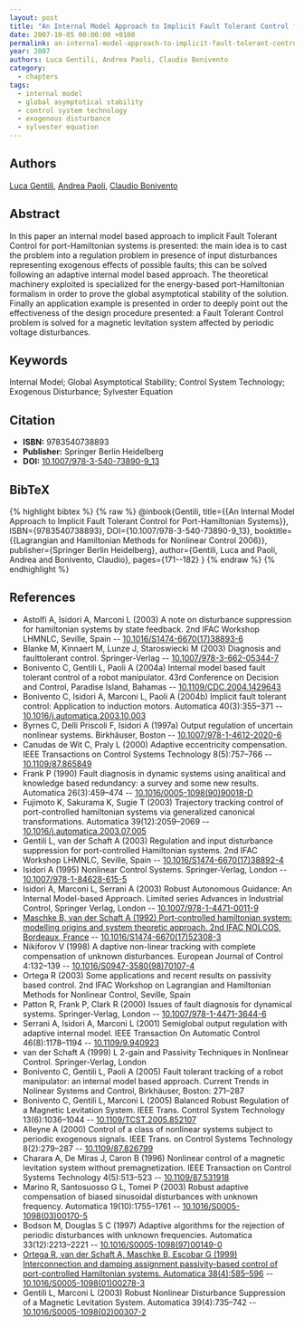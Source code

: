```yaml
---
layout: post
title: "An Internal Model Approach to Implicit Fault Tolerant Control for Port-Hamiltonian Systems"
date: 2007-10-05 00:00:00 +0100
permalink: an-internal-model-approach-to-implicit-fault-tolerant-control-for-port-hamiltonian-systems
year: 2007
authors: Luca Gentili, Andrea Paoli, Claudio Bonivento
category:
  - chapters
tags:
  - internal model
  - global asymptotical stability
  - control system technology
  - exogenous disturbance
  - sylvester equation
---
```

 
## Authors
[Luca Gentili](authors/luca_gentili), [Andrea Paoli](authors/andrea_paoli), [Claudio Bonivento](authors/claudio_bonivento)
 
## Abstract
In this paper an internal model based approach to implicit Fault Tolerant Control for port-Hamiltonian systems is presented: the main idea is to cast the problem into a regulation problem in presence of input disturbances representing exogenous effects of possible faults; this can be solved following an adaptive internal model based approach. The theoretical machinery exploited is specialized for the energy-based port-Hamiltonian formalism in order to prove the global asymptotical stability of the solution. Finally an application example is presented in order to deeply point out the effectiveness of the design procedure presented: a Fault Tolerant Control problem is solved for a magnetic levitation system affected by periodic voltage disturbances.
 
## Keywords
Internal Model; Global Asymptotical Stability; Control System Technology; Exogenous Disturbance; Sylvester Equation
 
## Citation
- **ISBN:** 9783540738893
- **Publisher:** Springer Berlin Heidelberg
- **DOI:** [10.1007/978-3-540-73890-9_13](https://doi.org/10.1007/978-3-540-73890-9_13)
 
## BibTeX
{% highlight bibtex %}
{% raw %}
@inbook{Gentili,
  title={{An Internal Model Approach to Implicit Fault Tolerant Control for Port-Hamiltonian Systems}},
  ISBN={9783540738893},
  DOI={10.1007/978-3-540-73890-9_13},
  booktitle={{Lagrangian and Hamiltonian Methods for Nonlinear Control 2006}},
  publisher={Springer Berlin Heidelberg},
  author={Gentili, Luca and Paoli, Andrea and Bonivento, Claudio},
  pages={171--182}
}
{% endraw %}
{% endhighlight %}
 
## References
- Astolfi A, Isidori A, Marconi L (2003) A note on disturbance suppression for hamiltonian systems by state feedback. 2nd IFAC Workshop LHMNLC, Seville, Spain -- [10.1016/S1474-6670(17)38893-6](https://doi.org/10.1016/S1474-6670(17)38893-6)
- Blanke M, Kinnaert M, Lunze J, Staroswiecki M (2003) Diagnosis and faulttolerant control. Springer-Verlag -- [10.1007/978-3-662-05344-7](https://doi.org/10.1007/978-3-662-05344-7)
- Bonivento C, Gentili L, Paoli A (2004a) Internal model based fault tolerant control of a robot manipulator. 43rd Conference on Decision and Control, Paradise Island, Bahamas -- [10.1109/CDC.2004.1429643](https://doi.org/10.1109/CDC.2004.1429643)
- Bonivento C, Isidori A, Marconi L, Paoli A (2004b) Implicit fault tolerant control: Application to induction motors. Automatica 40(3):355–371 -- [10.1016/j.automatica.2003.10.003](https://doi.org/10.1016/j.automatica.2003.10.003)
- Byrnes C, Delli Priscoli F, Isidori A (1997a) Output regulation of uncertain nonlinear systems. Birkhäuser, Boston -- [10.1007/978-1-4612-2020-6](https://doi.org/10.1007/978-1-4612-2020-6)
- Canudas de Wit C, Praly L (2000) Adaptive eccentricity compensation. IEEE Transactions on Control Systems Technology 8(5):757–766 -- [10.1109/87.865849](https://doi.org/10.1109/87.865849)
- Frank P (1990) Fault diagnosis in dynamic systems using analitical and knowledge based redundancy: a survey and some new results. Automatica 26(3):459–474 -- [10.1016/0005-1098(90)90018-D](https://doi.org/10.1016/0005-1098(90)90018-D)
- Fujimoto K, Sakurama K, Sugie T (2003) Trajectory tracking control of port-controlled hamiltonian systems via generalized canonical transformations. Automatica 39(12):2059–2069 -- [10.1016/j.automatica.2003.07.005](https://doi.org/10.1016/j.automatica.2003.07.005)
- Gentili L, van der Schaft A (2003) Regulation and input disturbance suppression for port-controlled Hamiltonian systems. 2nd IFAC Workshop LHMNLC, Seville, Spain -- [10.1016/S1474-6670(17)38892-4](https://doi.org/10.1016/S1474-6670(17)38892-4)
- Isidori A (1995) Nonlinear Control Systems. Springer-Verlag, London -- [10.1007/978-1-84628-615-5](https://doi.org/10.1007/978-1-84628-615-5)
- Isidori A, Marconi L, Serrani A (2003) Robust Autonomous Guidance: An Internal Model-based Approach. Limited series Advances in Industrial Control, Springer Verlag, London -- [10.1007/978-1-4471-0011-9](https://doi.org/10.1007/978-1-4471-0011-9)
- [Maschke B, van der Schaft A (1992) Port-controlled hamiltonian system: modelling origins and system theoretic approach. 2nd IFAC NOLCOS, Bordeaux, France](port-controlled-hamiltonian-systems-modelling-origins-and-systemtheoretic-properties-92) -- [10.1016/S1474-6670(17)52308-3](https://doi.org/10.1016/S1474-6670(17)52308-3)
- Nikiforov V (1998) A daptive non-linear tracking with complete compensation of unknown disturbances. European Journal of Control 4:132–139 -- [10.1016/S0947-3580(98)70107-4](https://doi.org/10.1016/S0947-3580(98)70107-4)
- Ortega R (2003) Some applications and recent results on passivity based control. 2nd IFAC Workshop on Lagrangian and Hamiltonian Methods for Nonlinear Control, Seville, Spain
- Patton R, Frank P, Clark R (2000) Issues of fault diagnosis for dynamical systems. Springer-Verlag, London -- [10.1007/978-1-4471-3644-6](https://doi.org/10.1007/978-1-4471-3644-6)
- Serrani A, Isidori A, Marconi L (2001) Semiglobal output regulation with adaptive internal model. IEEE Transaction On Automatic Control 46(8):1178–1194 -- [10.1109/9.940923](https://doi.org/10.1109/9.940923)
- van der Schaft A (1999) L 2-gain and Passivity Techniques in Nonlinear Control. Springer-Verlag, London
- Bonivento C, Gentili L, Paoli A (2005) Fault tolerant tracking of a robot manipulator: an internal model based approach. Current Trends in Nolinear Systems and Control, Birkhäuser, Boston: 271–287
- Bonivento C, Gentili L, Marconi L (2005) Balanced Robust Regulation of a Magnetic Levitation System. IEEE Trans. Control System Technology 13(6):1036–1044 -- [10.1109/TCST.2005.852107](https://doi.org/10.1109/TCST.2005.852107)
- Alleyne A (2000) Control of a class of nonlinear systems subject to periodic exogenous signals. IEEE Trans. on Control Systems Technology 8(2):279–287 -- [10.1109/87.826799](https://doi.org/10.1109/87.826799)
- Charara A, De Miras J, Caron B (1996) Nonlinear control of a magnetic levitation system without premagnetization. IEEE Transaction on Control Systems Technology 4(5):513–523 -- [10.1109/87.531918](https://doi.org/10.1109/87.531918)
- Marino R, Santosuosso G L, Tomei P (2003) Robust adaptive compensation of biased sinusoidal disturbances with unknown frequency. Automatica 19(10):1755–1761 -- [10.1016/S0005-1098(03)00170-5](https://doi.org/10.1016/S0005-1098(03)00170-5)
- Bodson M, Douglas S C (1997) Adaptive algorithms for the rejection of periodic disturbances with unknown frequencies. Automatica 33(12):2213–2221 -- [10.1016/S0005-1098(97)00149-0](https://doi.org/10.1016/S0005-1098(97)00149-0)
- [Ortega R, van der Schaft A, Maschke B, Escobar G (1999) Interconnection and damping assignment passivity-based control of port-controlled Hamiltonian systems. Automatica 38(4):585–596](interconnection-and-damping-assignment-passivity-based-control-of-port-controlled-hamiltonian-systems) -- [10.1016/S0005-1098(01)00278-3](https://doi.org/10.1016/S0005-1098(01)00278-3)
- Gentili L, Marconi L (2003) Robust Nonlinear Disturbance Suppression of a Magnetic Levitation System. Automatica 39(4):735–742 -- [10.1016/S0005-1098(02)00307-2](https://doi.org/10.1016/S0005-1098(02)00307-2)


